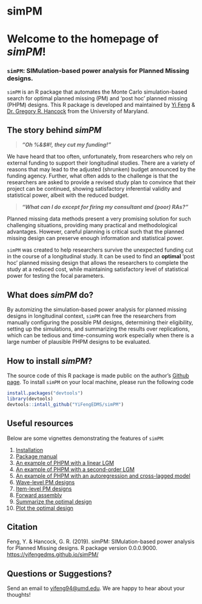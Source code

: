 
<!-- README.md is generated from README.Rmd. Please edit that file -->

# simPM

# Welcome to the homepage of *simPM*\!

### `simPM`: SIMulation-based power analysis for Planned Missing designs.

`simPM` is an R package that automates the Monte Carlo simulation-based
search for optimal planned missing (PM) and ‘post hoc’ planned missing
(PHPM) designs. This R package is developed and maintained by [Yi
Feng](https://terpconnect.umd.edu/~yifeng94/) & [Dr. Gregory R.
Hancock](https://education.umd.edu/directory/gregory-r-hancock) from the
University of Maryland.

## The story behind *simPM*

> ***“Oh %&$\#\!, they cut my funding\!”***

We have heard that too often, unfortunately, from researchers who rely
on external funding to support their longitudinal studies. There are a
variety of reasons that may lead to the adjusted (shrunken) budget
announced by the funding agency. Further, what often adds to the
challenge is that the researchers are asked to provide a revised study
plan to convince that their project can be continued, showing
satisfactory inferential validity and statistical power, albeit with the
reduced budget.

> ***“What can I do except for firing my consultant and (poor) RAs?”***

Planned missing data methods present a very promising solution for such
challenging situations, providing many practical and methodological
advantages. However, careful planning is critical such that the planned
missing design can preserve enough information and statistical power.

`simPM` was created to help researchers survive the unexpected funding
cut in the course of a longitudinal study. It can be used to find an
**optimal** ‘post hoc’ planned missing design that allows the
researchers to complete the study at a reduced cost, while maintaining
satisfactory level of statistical power for testing the focal
parameters.

## What does *simPM* do?

By automizing the simulation-based power analysis for planned missing
designs in longitudinal context, `simPM` can free the researchers from
manually configuring the possible PM designs, determining their
eligibility, setting up the simulations, and summarizing the results
over replications, which can be tedious and time-consuming work
especially when there is a large number of plausible PHPM designs to be
evaluated.

## How to install *simPM*?

The source code of this R package is made public on the author’s [Github
page](https://github.com/YiFengEDMS/simPM). To install `simPM` on your
local machine, please run the following code

``` r
install.packages("devtools")
library(devtools)
devtools::intall_github("YiFengEDMS/simPM")
```

## Useful resources

Below are some vignettes demonstrating the features of `simPM`:

1.  [Installation](articles/installation.html)
2.  [Package
    manual](https://yifengedms.github.io/simPM/manual/simPM_0.0.0.9000.pdf)
3.  [An example of PHPM with a linear
    LGM](articles/Linear-Latent-Growth-Model.html)
4.  [An example of PHPM with a second-order
    LGM](articles/Second-Order-Latent-Growth-Model.html)
5.  [An example of PHPM with an autoregression and cross-lagged model]()
6.  [Wave-level PM designs]()
7.  [Item-level PM designs]()
8.  [Forward assembly]() <!-- 1. [Attrition] -->
9.  [Summarize the optimal design]()
10. [Plot the optimal design]()

## Citation

Feng, Y. & Hancock, G. R. (2019). simPM: SIMulation-based power analysis
for Planned Missing designs. R package version 0.0.0.9000.
<https://yifengedms.github.io/simPM/>

## Questions or Suggestions?

Send an email to [yifeng94@umd.edu](yifeng94@umd.edu). We are happy to
hear about your thoughts\!
